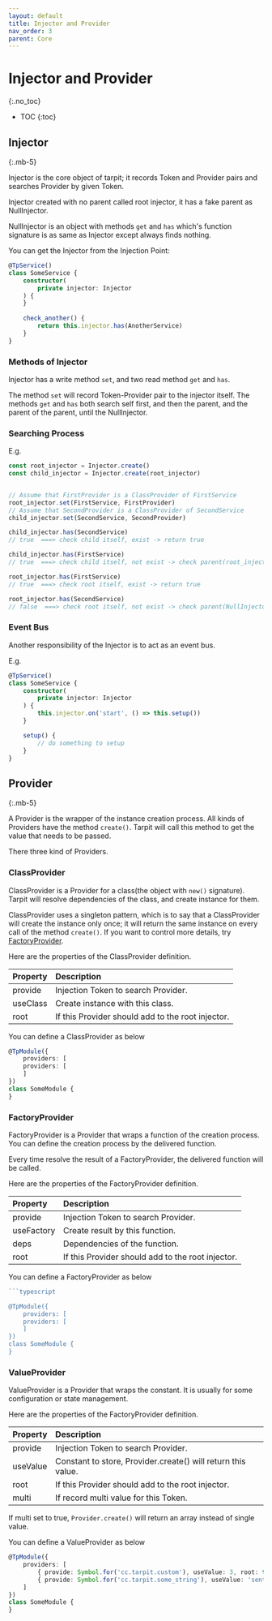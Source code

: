 ```yaml
---
layout: default
title: Injector and Provider
nav_order: 3
parent: Core
---
```


# Injector and Provider
{:.no_toc}

- TOC
{:toc}

## Injector
{:.mb-5}

Injector is the core object of tarpit; it records Token and Provider pairs and searches Provider by given Token.

Injector created with no parent called root injector, it has a fake parent as NullInjector.

NullInjector is an object with methods `get` and `has` which's function signature is as same as Injector except always finds nothing.

You can get the Injector from the Injection Point:

```typescript
@TpService()
class SomeService {
    constructor(
        private injector: Injector
    ) {
    }
    
    check_another() {
        return this.injector.has(AnotherService)
    }
}
```

### Methods of Injector

Injector has a write method `set`, and two read method `get` and `has`.

The method `set` will record Token-Provider pair to the injector itself.
The methods `get` and `has` both search self first, and then the parent, and the parent of the parent, until the NullInjector.

### Searching Process

E.g.

```typescript
const root_injector = Injector.create()
const child_injector = Injector.create(root_injector)


// Assume that FirstProvider is a ClassProvider of FirstService
root_injector.set(FirstService, FirstProvider) 
// Assume that SecondProvider is a ClassProvider of SecondService
child_injector.set(SecondService, SecondProvider) 

child_injector.has(SecondService) 
// true  ===> check child itself, exist -> return true

child_injector.has(FirstService) 
// true  ===> check child itself, not exist -> check parent(root_injector), exist -> return true

root_injector.has(FirstService) 
// true  ===> check root itself, exist -> return true

root_injector.has(SecondService) 
// false  ===> check root itself, not exist -> check parent(NullInjector) -> return false
```

### Event Bus

Another responsibility of the Injector is to act as an event bus.

E.g.

```typescript
@TpService()
class SomeService {
    constructor(
        private injector: Injector
    ) {
        this.injector.on('start', () => this.setup())
    }

    setup() {
        // do something to setup
    }
}
```

## Provider
{:.mb-5}

A Provider is the wrapper of the instance creation process. All kinds of Providers have the method `create()`. 
Tarpit will call this method to get the value that needs to be passed.

There three kind of Providers.

### ClassProvider

ClassProvider is a Provider for a class(the object with `new()` signature).
Tarpit will resolve dependencies of the class, and create instance for them.

ClassProvider uses a singleton pattern, which is to say that a ClassProvider will create the instance only once; 
it will return the same instance on every call of the method `create()`.
If you want to control more details, try [FactoryProvider](#factoryprovider).

Here are the properties of the ClassProvider definition.

| Property  | Description                                       |
|:----------|:--------------------------------------------------|
| provide   | Injection Token to search Provider.               |
| useClass  | Create instance with this class.                  |
| root      | If this Provider should add to the root injector. |

You can define a ClassProvider as below

```typescript
@TpModule({
    providers: [
    providers: [
    ]
})
class SomeModule {
}
```

### FactoryProvider

FactoryProvider is a Provider that wraps a function of the creation process.
You can define the creation process by the delivered function.

Every time resolve the result of a FactoryProvider, the delivered function will be called.

Here are the properties of the FactoryProvider definition.

| Property  | Description                                       |
|:----------|:--------------------------------------------------|
| provide   | Injection Token to search Provider.               |
| useFactory| Create result by this function.                   |
| deps      | Dependencies of the function.                     |
| root      | If this Provider should add to the root injector. |

You can define a FactoryProvider as below

```typescript
```typescript

@TpModule({
    providers: [
    providers: [
    ]
})
class SomeModule {
}
```

### ValueProvider

ValueProvider is a Provider that wraps the constant.
It is usually for some configuration or state management.

Here are the properties of the FactoryProvider definition.

| Property  | Description                                                   |
|:----------|:--------------------------------------------------------------|
| provide   | Injection Token to search Provider.                           |
| useValue  | Constant to store, Provider.create() will return this value.  |
| root      | If this Provider should add to the root injector.             |
| multi     | If record multi value for this Token.                   |

If multi set to true, `Provider.create()` will return an array instead of single value.

You can define a ValueProvider as below

```typescript
@TpModule({
    providers: [
        { provide: Symbol.for('cc.tarpit.custom'), useValue: 3, root: true}, 
        { provide: Symbol.for('cc.tarpit.some_string'), useValue: 'sentence', multi: true }, 
    ]
})
class SomeModule {
}
```

